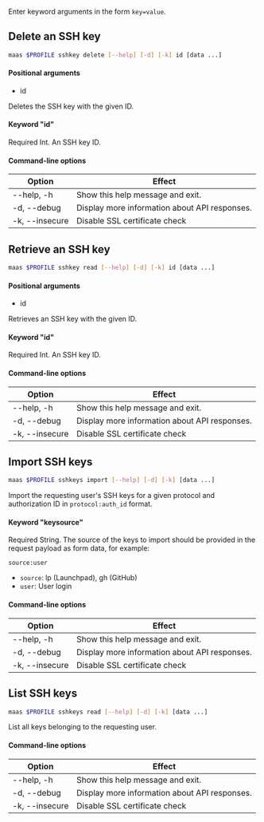 Enter keyword arguments in the form `key=value`.

## Delete an SSH key

```bash
maas $PROFILE sshkey delete [--help] [-d] [-k] id [data ...] 
```

#### Positional arguments
- id


Deletes the SSH key with the given ID.

#### Keyword "id"
Required Int. An SSH key ID.

#### Command-line options
| Option | Effect |
|-----|-----|
| --help, -h | Show this help message and exit. |
| -d, --debug | Display more information about API responses. |
| -k, --insecure | Disable SSL certificate check |

## Retrieve an SSH key

```bash
maas $PROFILE sshkey read [--help] [-d] [-k] id [data ...] 
```

#### Positional arguments
- id


Retrieves an SSH key with the given ID.

#### Keyword "id"
Required Int. An SSH key ID.

#### Command-line options
| Option | Effect |
|-----|-----|
| --help, -h | Show this help message and exit. |
| -d, --debug | Display more information about API responses. |
| -k, --insecure | Disable SSL certificate check |

## Import SSH keys

```bash
maas $PROFILE sshkeys import [--help] [-d] [-k] [data ...] 
```

Import the requesting user's SSH keys for a given protocol and authorization ID in `protocol:auth_id` format.

#### Keyword "keysource"
Required String.  The source of the keys to import should be provided in the request payload as form data, for example:


``source:user``

- ``source``: lp (Launchpad), gh (GitHub)
- ``user``: User login

#### Command-line options
| Option         | Effect                                        |
|----------------|-----------------------------------------------|
| --help, -h     | Show this help message and exit.              |
| -d, --debug    | Display more information about API responses. |
| -k, --insecure | Disable SSL certificate check                 |

## List SSH keys

```bash
maas $PROFILE sshkeys read [--help] [-d] [-k] [data ...] 
```

List all keys belonging to the requesting user. 

#### Command-line options
| Option         | Effect                                        |
|----------------|-----------------------------------------------|
| --help, -h     | Show this help message and exit.              |
| -d, --debug    | Display more information about API responses. |
| -k, --insecure | Disable SSL certificate check                 |
